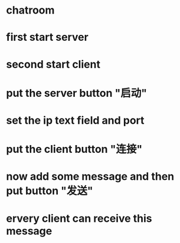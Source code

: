 # chatroom

# first start server 

# second start client

# put the server button "启动"

# set the ip text field and port

# put the client button "连接" 

# now add some message and then put button "发送"

# ervery client can receive this message
